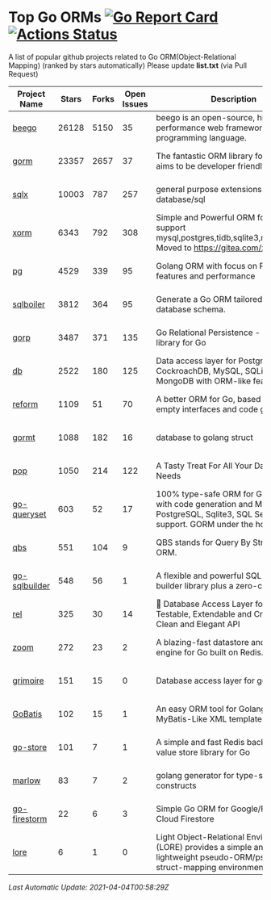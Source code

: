 # Top Go ORMs [![Go Report Card](https://goreportcard.com/badge/github.com/d-tsuji/awesome-go-orms)](https://goreportcard.com/report/github.com/d-tsuji/awesome-go-orms) [![Actions Status](https://github.com/d-tsuji/awesome-go-orms/workflows/CI/badge.svg)](https://github.com/d-tsuji/awesome-go-orms/actions)
A list of popular github projects related to Go ORM(Object-Relational Mapping) (ranked by stars automatically)
Please update **list.txt** (via Pull Request)

| Project Name | Stars | Forks | Open Issues | Description | Last Update |
| ------------ | ----- | ----- | ----------- | ----------- | ----------- |
| [beego](https://github.com/beego/beego) | 26128 | 5150 | 35 | beego is an open-source, high-performance web framework for the Go programming language. | 2021-04-03 22:50:59 |
| [gorm](https://github.com/go-gorm/gorm) | 23357 | 2657 | 37 | The fantastic ORM library for Golang, aims to be developer friendly | 2021-04-03 16:54:27 |
| [sqlx](https://github.com/jmoiron/sqlx) | 10003 | 787 | 257 | general purpose extensions to golang's database/sql | 2021-04-03 19:42:28 |
| [xorm](https://github.com/go-xorm/xorm) | 6343 | 792 | 308 | Simple and Powerful ORM for Go, support mysql,postgres,tidb,sqlite3,mssql,oracle, Moved to https://gitea.com/xorm/xorm | 2021-04-03 07:06:02 |
| [pg](https://github.com/go-pg/pg) | 4529 | 339 | 95 | Golang ORM with focus on PostgreSQL features and performance | 2021-04-03 21:30:07 |
| [sqlboiler](https://github.com/volatiletech/sqlboiler) | 3812 | 364 | 95 | Generate a Go ORM tailored to your database schema. | 2021-04-03 18:19:25 |
| [gorp](https://github.com/go-gorp/gorp) | 3487 | 371 | 135 | Go Relational Persistence - an ORM-ish library for Go | 2021-04-02 03:52:10 |
| [db](https://github.com/upper/db) | 2522 | 180 | 125 | Data access layer for PostgreSQL, CockroachDB, MySQL, SQLite and MongoDB with ORM-like features. | 2021-04-02 09:12:10 |
| [reform](https://github.com/go-reform/reform) | 1109 | 51 | 70 | A better ORM for Go, based on non-empty interfaces and code generation. | 2021-04-03 07:09:46 |
| [gormt](https://github.com/xxjwxc/gormt) | 1088 | 182 | 16 | database to golang struct | 2021-04-02 09:21:53 |
| [pop](https://github.com/gobuffalo/pop) | 1050 | 214 | 122 | A Tasty Treat For All Your Database Needs | 2021-04-01 17:27:19 |
| [go-queryset](https://github.com/jirfag/go-queryset) | 603 | 52 | 17 | 100% type-safe ORM for Go (Golang) with code generation and MySQL, PostgreSQL, Sqlite3, SQL Server support. GORM under the hood. | 2021-04-01 00:02:14 |
| [qbs](https://github.com/coocood/qbs) | 551 | 104 | 9 | QBS stands for Query By Struct. A Go ORM. | 2021-02-23 06:06:44 |
| [go-sqlbuilder](https://github.com/huandu/go-sqlbuilder) | 548 | 56 | 1 | A flexible and powerful SQL string builder library plus a zero-config ORM. | 2021-03-31 11:03:42 |
| [rel](https://github.com/go-rel/rel) | 325 | 30 | 14 | :gem: Database Access Layer for Golang - Testable, Extendable and Crafted Into a Clean and Elegant API | 2021-04-03 08:19:53 |
| [zoom](https://github.com/albrow/zoom) | 272 | 23 | 2 | A blazing-fast datastore and querying engine for Go built on Redis. | 2021-03-17 03:05:59 |
| [grimoire](https://github.com/Fs02/grimoire) | 151 | 15 | 0 | Database access layer for golang | 2021-03-07 09:16:34 |
| [GoBatis](https://github.com/runner-mei/GoBatis) | 102 | 15 | 1 | An easy ORM tool for Golang, support MyBatis-Like XML template SQL | 2021-04-02 07:47:02 |
| [go-store](https://github.com/gosuri/go-store) | 101 | 7 | 1 | A simple and fast Redis backed key-value store library for Go | 2021-03-20 12:53:43 |
| [marlow](https://github.com/dadleyy/marlow) | 83 | 7 | 2 | golang generator for type-safe sql api constructs | 2021-02-04 04:52:23 |
| [go-firestorm](https://github.com/jschoedt/go-firestorm) | 22 | 6 | 3 | Simple Go ORM for Google/Firebase Cloud Firestore | 2021-01-06 17:56:58 |
| [lore](https://github.com/abrahambotros/lore) | 6 | 1 | 0 | Light Object-Relational Environment (LORE) provides a simple and lightweight pseudo-ORM/pseudo-struct-mapping environment for Go | 2020-07-01 08:56:52 |

*Last Automatic Update: 2021-04-04T00:58:29Z*